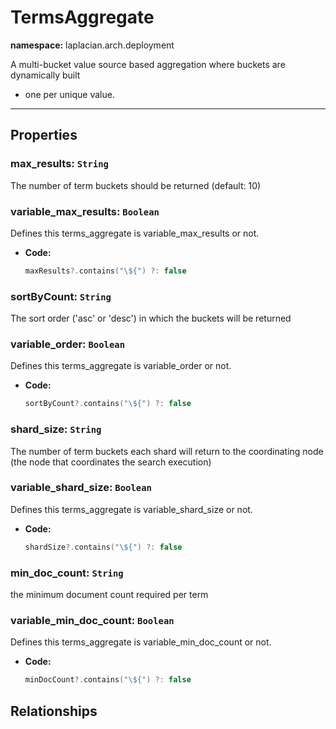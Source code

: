 # **TermsAggregate**
**namespace:** laplacian.arch.deployment

A multi-bucket value source based aggregation where buckets are dynamically built
- one per unique value.




---

## Properties

### max_results: `String`
The number of term buckets should be returned (default: 10)


### variable_max_results: `Boolean`
Defines this terms_aggregate is variable_max_results or not.
- **Code:**
  ```kotlin
  maxResults?.contains("\${") ?: false
  ```

### sortByCount: `String`
The sort order ('asc' or 'desc') in which the buckets will be returned


### variable_order: `Boolean`
Defines this terms_aggregate is variable_order or not.
- **Code:**
  ```kotlin
  sortByCount?.contains("\${") ?: false
  ```

### shard_size: `String`
The number of term buckets each shard will return to the coordinating node
(the node that coordinates the search execution)


### variable_shard_size: `Boolean`
Defines this terms_aggregate is variable_shard_size or not.
- **Code:**
  ```kotlin
  shardSize?.contains("\${") ?: false
  ```

### min_doc_count: `String`
the minimum document count required per term


### variable_min_doc_count: `Boolean`
Defines this terms_aggregate is variable_min_doc_count or not.
- **Code:**
  ```kotlin
  minDocCount?.contains("\${") ?: false
  ```

## Relationships
